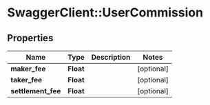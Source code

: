 # SwaggerClient::UserCommission

## Properties
Name | Type | Description | Notes
------------ | ------------- | ------------- | -------------
**maker_fee** | **Float** |  | [optional] 
**taker_fee** | **Float** |  | [optional] 
**settlement_fee** | **Float** |  | [optional] 


